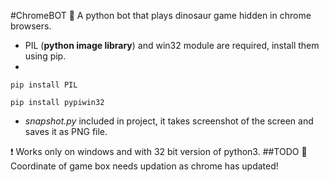 #ChromeBOT
:frog: A python bot that plays dinosaur game hidden in chrome browsers.

* PIL (**python image library**) and win32 module are required, install them using pip.
* 
 ```
 pip install PIL
 
 pip install pypiwin32
 ```
* *snapshot.py* included in project, it takes screenshot of the screen and saves it as PNG file.

:heavy_exclamation_mark: Works only on windows and with 32 bit version of python3.
##TODO :older_man:
Coordinate of game box needs updation as chrome has updated!
